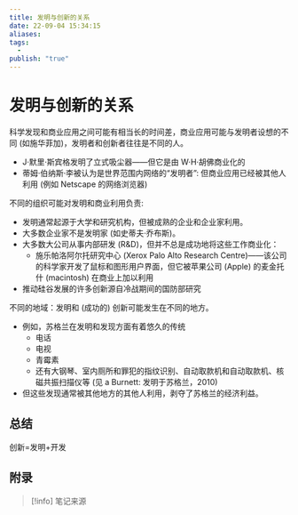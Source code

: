 ```yaml
---
title: 发明与创新的关系
date: 22-09-04 15:34:15
aliases: 
tags:
  - 
publish: "true"
---
```


# 发明与创新的关系

科学发现和商业应用之间可能有相当长的时间差，商业应用可能与发明者设想的不同 (如施华菲加)，发明者和创新者往往是不同的人。
- J·默里·斯宾格发明了立式吸尘器——但它是由 W·H·胡佛商业化的
- 蒂姆·伯纳斯·李被认为是世界范围内网络的“发明者”: 但商业应用已经被其他人利用 (例如 Netscape 的网络浏览器)

不同的组织可能对发明和商业利用负责: 
- 发明通常起源于大学和研究机构，但被成熟的企业和企业家利用。
- 大多数企业家不是发明家 (如史蒂夫·乔布斯)。
- 大多数大公司从事内部研发 (R&D)，但并不总是成功地将这些工作商业化：
	- 施乐帕洛阿尔托研究中心 (Xerox Palo Alto Research Centre)——该公司的科学家开发了鼠标和图形用户界面，但它被苹果公司 (Apple) 的麦金托什 (macintosh) 在商业上加以利用
- 推动硅谷发展的许多创新源自冷战期间的国防部研究

不同的地域：发明和 (成功的) 创新可能发生在不同的地方。
- 例如，苏格兰在发明和发现方面有着悠久的传统
	- 电话
	- 电视
	- 青霉素
	- 还有大钢琴、室内厕所和罪犯的指纹识别、自动取款机和自动取款机、核磁共振扫描仪等 (见 a Burnett: 发明于苏格兰，2010)
- 但这些发现通常被其他地方的其他人利用，剥夺了苏格兰的经济利益。

## 总结

创新=发明+开发

## 附录
> [!info] 笔记来源
> 

